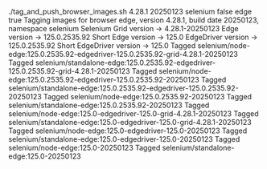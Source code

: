 ./tag_and_push_browser_images.sh 4.28.1 20250123 selenium false edge true
Tagging images for browser edge, version 4.28.1, build date 20250123, namespace selenium
Selenium Grid version -> 4.28.1-20250123
Edge version -> 125.0.2535.92
Short Edge version -> 125.0
EdgeDriver version -> 125.0.2535.92
Short EdgeDriver version -> 125.0
Tagged selenium/node-edge:125.0.2535.92-edgedriver-125.0.2535.92-grid-4.28.1-20250123
Tagged selenium/standalone-edge:125.0.2535.92-edgedriver-125.0.2535.92-grid-4.28.1-20250123
Tagged selenium/node-edge:125.0.2535.92-edgedriver-125.0.2535.92-20250123
Tagged selenium/standalone-edge:125.0.2535.92-edgedriver-125.0.2535.92-20250123
Tagged selenium/node-edge:125.0.2535.92-20250123
Tagged selenium/standalone-edge:125.0.2535.92-20250123
Tagged selenium/node-edge:125.0-edgedriver-125.0-grid-4.28.1-20250123
Tagged selenium/standalone-edge:125.0-edgedriver-125.0-grid-4.28.1-20250123
Tagged selenium/node-edge:125.0-edgedriver-125.0-20250123
Tagged selenium/standalone-edge:125.0-edgedriver-125.0-20250123
Tagged selenium/node-edge:125.0-20250123
Tagged selenium/standalone-edge:125.0-20250123
